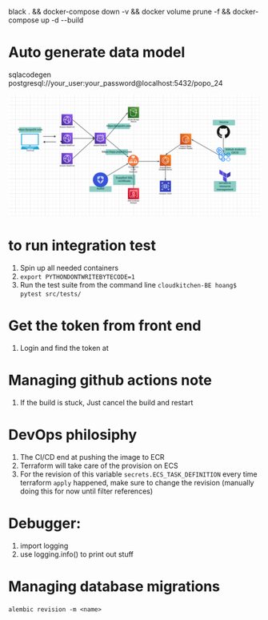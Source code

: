 black . && docker-compose down -v && docker volume prune -f  && docker-compose up -d --build

# Auto generate data model
sqlacodegen postgresql://your_user:your_password@localhost:5432/popo_24

![Architecture Diagram](readme-media/popo24-architect.png)


# to run integration test
1. Spin up all needed containers
2. `export PYTHONDONTWRITEBYTECODE=1`
3. Run the test suite from the command line `cloudkitchen-BE hoang$ pytest src/tests/`

# Get the token from front end
1. Login and find the token at 


# Managing github actions note
1. If the build is stuck, Just  cancel the build and restart

# DevOps philosiphy
1. The CI/CD end at pushing the image to ECR
2. Terraform will take care of the provision on ECS
3. For the revision of this variable `secrets.ECS_TASK_DEFINITION` every time terraform `apply` happened, make sure to change the revision (manually doing this for now until filter references)

# Debugger:
1. import logging
2. use logging.info() to print out stuff


# Managing database migrations
`alembic revision -m <name>`

